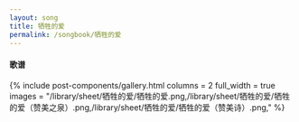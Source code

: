 ```yaml
---
layout: song
title: 牺牲的爱
permalink: /songbook/牺牲的爱
---
```


#### 歌谱

{% include post-components/gallery.html
    columns = 2
    full_width = true
    images = "/library/sheet/牺牲的爱/牺牲的爱.png,/library/sheet/牺牲的爱/牺牲的爱（赞美之泉）.png,/library/sheet/牺牲的爱/牺牲的爱（赞美诗）.png,"
%}
